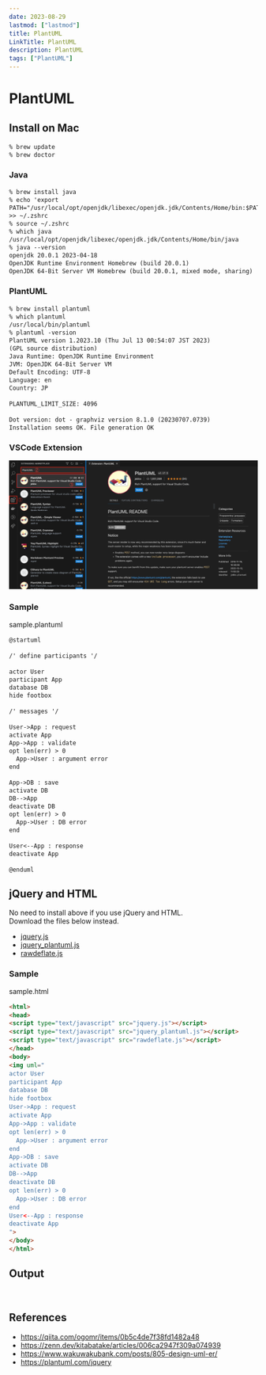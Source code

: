 ```yaml
---
date: 2023-08-29
lastmod: ["lastmod"]
title: PlantUML
LinkTitle: PlantUML
description: PlantUML
tags: ["PlantUML"]
---
```


# PlantUML

## Install on Mac

```shell
% brew update
% brew doctor
```

### Java
```shell
% brew install java
% echo 'export PATH="/usr/local/opt/openjdk/libexec/openjdk.jdk/Contents/Home/bin:$PATH"' >> ~/.zshrc
% source ~/.zshrc
% which java    
/usr/local/opt/openjdk/libexec/openjdk.jdk/Contents/Home/bin/java
% java --version
openjdk 20.0.1 2023-04-18
OpenJDK Runtime Environment Homebrew (build 20.0.1)
OpenJDK 64-Bit Server VM Homebrew (build 20.0.1, mixed mode, sharing)
```

### PlantUML
```shell
% brew install plantuml
% which plantuml
/usr/local/bin/plantuml
% plantuml -version
PlantUML version 1.2023.10 (Thu Jul 13 00:54:07 JST 2023)
(GPL source distribution)
Java Runtime: OpenJDK Runtime Environment
JVM: OpenJDK 64-Bit Server VM
Default Encoding: UTF-8
Language: en
Country: JP
 
PLANTUML_LIMIT_SIZE: 4096

Dot version: dot - graphviz version 8.1.0 (20230707.0739)
Installation seems OK. File generation OK
```

### VSCode Extension

![This is a image](vscode-plantuml.png)

### Sample
sample.plantuml
```shell
@startuml

/' define participants '/

actor User
participant App
database DB
hide footbox

/' messages '/

User->App : request
activate App
App->App : validate
opt len(err) > 0
  App->User : argument error
end

App->DB : save
activate DB
DB-->App
deactivate DB
opt len(err) > 0
  App->User : DB error
end

User<--App : response
deactivate App

@enduml
```

## jQuery and HTML
  
No need to install above if you use jQuery and HTML.  
Download the files below instead.  
- <a href="jquery.js" target="_blank">jquery.js</a>
- <a href="jquery_plantuml.js" target="_blank">jquery_plantuml.js</a>
- <a href="rawdeflate.js" target="_blank">rawdeflate.js</a>

### Sample
sample.html
```html
<html>
<head>
<script type="text/javascript" src="jquery.js"></script>
<script type="text/javascript" src="jquery_plantuml.js"></script>
<script type="text/javascript" src="rawdeflate.js"></script>
</head>
<body>
<img uml="
actor User
participant App
database DB
hide footbox
User->App : request
activate App
App->App : validate
opt len(err) > 0
  App->User : argument error
end
App->DB : save
activate DB
DB-->App
deactivate DB
opt len(err) > 0
  App->User : DB error
end
User<--App : response
deactivate App
">
</body>
</html>
```

## Output
<img uml="
actor User
participant App
database DB
hide footbox
User->App : request
activate App
App->App : validate
opt len(err) > 0
  App->User : argument error
end
App->DB : save
activate DB
DB-->App
deactivate DB
opt len(err) > 0
  App->User : DB error
end
User<--App : response
deactivate App
">

## References

- https://qiita.com/ogomr/items/0b5c4de7f38fd1482a48
- https://zenn.dev/kitabatake/articles/006ca2947f309a074939
- https://www.wakuwakubank.com/posts/805-design-uml-er/
- https://plantuml.com/jquery


<script defer type="text/javascript" src="jquery.js"></script>
<script defer type="text/javascript" src="jquery_plantuml.js"></script>
<script defer type="text/javascript" src="rawdeflate.js"></script>